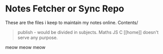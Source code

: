 # Notes Fetcher or Sync Repo

These are the files i keep to maintain my notes online. 
Contents/
>publish - would be divided in subjects.
	Maths
	JS
	C
  [[home]] doesn't serve any purpose. 

meow meow meow
